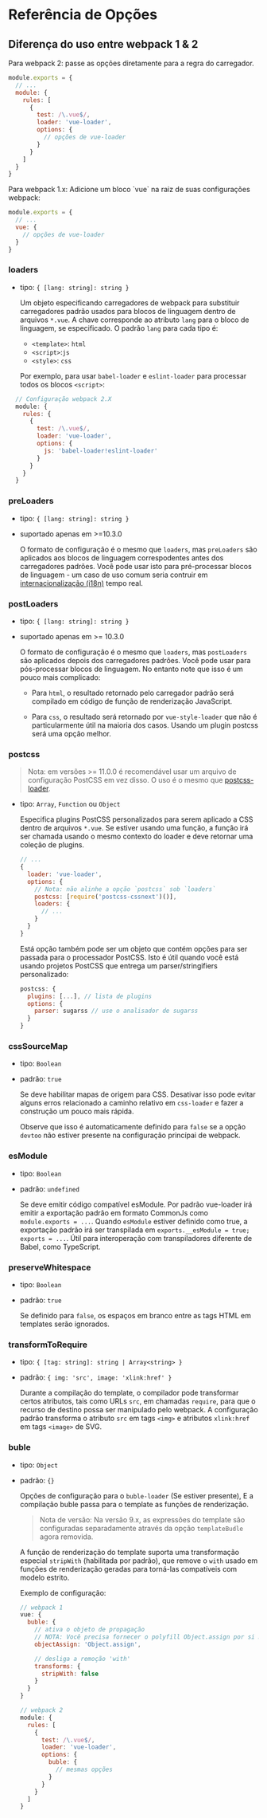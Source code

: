 # Referência de Opções

## Diferença do uso entre webpack 1 & 2

Para webpack 2: passe as opções diretamente para a regra do carregador.

```js
module.exports = {
  // ...
  module: {
    rules: [
      {
        test: /\.vue$/,
        loader: 'vue-loader',
        options: {
          // opções de vue-loader
        }
      }
    ]
  }
}
```

Para webpack 1.x: Adicione um bloco \`vue\` na raiz de suas configurações webpack:

```js
module.exports = {
  // ...
  vue: {
    // opções de vue-loader
  }
}
```

### loaders

- tipo: `{ [lang: string]: string }`

  Um objeto especificando carregadores de webpack para substituir carregadores padrão usados para blocos de linguagem dentro de arquivos `*.vue`. A chave corresponde ao atributo `lang` para o bloco de linguagem, se especificado. O padrão `lang` para cada tipo é:

  - `<template>`: `html`
  - `<script>`:`js`
  - `<style>`: `css`

  Por exemplo, para usar `babel-loader` e `eslint-loader` para processar todos os blocos `<script>`:

```js
  // Configuração webpack 2.X
  module: {
    rules: {
      {
        test: /\.vue$/,
        loader: 'vue-loader',
        options: {
          js: 'babel-loader!eslint-loader'
        }
      }
    }
  }
```

### preLoaders

- tipo: `{ [lang: string]: string }`
- suportado apenas em >=10.3.0

  O formato de configuração é o mesmo que `loaders`, mas `preLoaders` são aplicados aos blocos de linguagem correspodentes antes dos carregadores padrões. Você pode usar isto para pré-processar blocos de linguagem - um caso de uso comum seria contruir em [internacionalização (i18n)](https://pt.wikipedia.org/wiki/Internacionaliza%C3%A7%C3%A3o_(inform%C3%A1tica)) tempo real.

### postLoaders

- tipo: `{ [lang: string]: string }`
- suportado apenas em >= 10.3.0

  O formato de configuração é o mesmo que `loaders`, mas `postLoaders` são aplicados depois dos carregadores padrões. Você pode usar para pós-processar blocos de linguagem. No entanto note que isso é um pouco mais complicado:

  - Para `html`, o resultado retornado pelo carregador padrão será compilado em código de função de renderização JavaScript.

  - Para `css`, o resultado será retornado por `vue-style-loader` que não é particularmente útil na maioria dos casos. Usando um plugin postcss será uma opção melhor.

### postcss

> Nota: em versões >= 11.0.0 é recomendável usar um arquivo de configuração PostCSS em vez disso. O uso é o mesmo que [postcss-loader](https://github.com/postcss/postcss-loader#usage).

- tipo: `Array`, `Function` ou `Object`

  Especifica plugins PostCSS personalizados para serem aplicado a CSS dentro de arquivos `*.vue`. Se estiver usando uma função, a função irá ser chamada usando o mesmo contexto do loader e deve retornar uma coleção de plugins.

  ```js
  // ...
  {
    loader: 'vue-loader',
    options: {
      // Nota: não alinhe a opção `postcss` sob `loaders`
      postcss: [require('postcss-cssnext')()],
      loaders: {
        // ...
      }
    }
  }
  ```

  Está opção também pode ser um objeto que contém opções para ser passada para o processador PostCSS. Isto é útil quando você está usando projetos PostCSS que entrega um parser/stringifiers personalizado:

  ```js
  postcss: {
    plugins: [...], // lista de plugins
    options: {
      parser: sugarss // use o analisador de sugarss
    }
  }
  ```

### cssSourceMap

- tipo: `Boolean`
- padrão: `true`

  Se deve habilitar mapas de origem para CSS. Desativar isso pode evitar alguns erros relacionado a caminho relativo em `css-loader` e fazer a construção um pouco mais rápida.

  Observe que isso é automaticamente definido para `false` se a opção `devtoo` não estiver presente na configuração princípai de webpack.

### esModule

- tipo: `Boolean`
- padrão: `undefined`

  Se deve emitir código compatível esModule. Por padrão vue-loader irá emitir a exportação padrão em formato CommonJs como `module.exports = ...`. Quando `esModule` estiver definido como true, a exportação padrão irá ser transpilada em `exports.__esModule = true; exports = ...`. Útil para interoperação com transpiladores diferente de Babel, como TypeScript.

### preserveWhitespace

- tipo: `Boolean`
- padrão: `true`

  Se definido para `false`, os espaços em branco entre as tags HTML em templates serão ignorados.

### transformToRequire

- tipo: `{ [tag: string]: string | Array<string> }`
- padrão: `{ img: 'src', image: 'xlink:href' }`

  Durante a compilação do template, o compilador pode transformar certos atributos, tais como URLs `src`, em chamadas `require`, para que o recurso de destino possa ser manipulado pelo webpack. A configuração padrão transforma o atributo `src` em tags `<img>` e atributos `xlink:href` em tags `<image>` de SVG.

### buble

- tipo: `Object`
- padrão: `{}`

  Opções de configuração para o `buble-loader` \(Se estiver presente\), E a compilação buble passa para o template as funções de renderização.

  > Nota de versão: Na versão 9.x, as expressões do template são configuradas separadamente através da opção `templateBudle` agora removida.

  A função de renderização do template suporta uma transformação especial `stripWith` \(habilitada por padrão\), que remove o `with` usado em funções de renderização geradas para torná-las compatíveis com modelo estrito.

  Exemplo de configuração:

  ```js
  // webpack 1
  vue: {
    buble: {
      // ativa o objeto de propagação
      // NOTA: Você precisa fornecer o polyfill Object.assign por si mesmo!
      objectAssign: 'Object.assign',

      // desliga a remoção 'with'
      transforms: {
        stripWith: false
      }
    }
  }

  // webpack 2
  module: {
    rules: [
      {
        test: /\.vue$/,
        loader: 'vue-loader',
        options: {
          buble: {
            // mesmas opções
          }
        }
      }
    ]
  }
  ```



